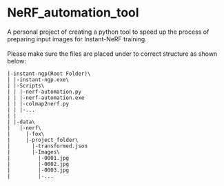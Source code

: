 # NeRF_automation_tool<br/>
A personal project of creating a python tool to speed up the process of preparing input images for Instant-NeRF training.<br/>
<br/>
Please make sure the files are placed under to correct structure as shown below:<br/>
```
|-instant-ngp(Root Folder)\
| |-instant-ngp.exe\
| |-Scripts\
| | |-nerf-automation.py
| | |-nerf-automation.exe
| | |-colmap2nerf.py
| | |-...
| |
| |-data\
|   |-nerf\
|     |-fox\
|     |-project_folder\
|       |-transformed.json
|       |-Images\
|         |-0001.jpg
|         |-0002.jpg
|         |-0003.jpg
|         |-...
```
